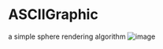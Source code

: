 # ASCIIGraphic
a simple sphere rendering algorithm
![image](https://user-images.githubusercontent.com/78308778/144708376-bb9cd2dc-a2ca-45c8-8ad8-99fa2d5196ca.png)
